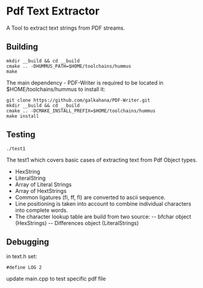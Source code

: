 # Pdf Text Extractor

A Tool to extract text strings from PDF streams.

## Building

```
mkdir __build && cd __build
cmake .. -DHUMMUS_PATH=$HOME/toolchains/hummus
make
```

The main dependency - PDF-Writer is required to be located in $HOME/toolchains/hummus
to install it:

```
git clone https://github.com/galkahana/PDF-Writer.git
mkdir __build && cd __build
cmake .. -DCMAKE_INSTALL_PREFIX=$HOME/toolchains/hummus
make install
```

## Testing

```
./test1
```

The test1 which covers basic cases of extracting text from Pdf Object types.
- HexString
- LiteralString
- Array of Literal Strings
- Array of HextStrings
- Common ligatures (fi, ff, fl) are converted to ascii sequence.
- Line positioning is taken into account to combine individual characters into complete words.
- The character lookup table are build from two source:
-- bfchar object (HexStrings)
-- Differences object (LiteralStrings)

## Debugging

in text.h set:

```
#define LOG 2
```

update main.cpp to test specific pdf file



